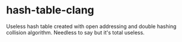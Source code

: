 # hash-table-clang
Useless hash table created with open addressing and double hashing collision algorithm. Needless to say but it's total useless.
